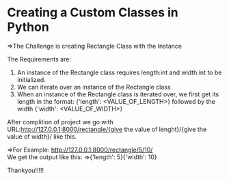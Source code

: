 # Creating a Custom Classes in Python


=>The Challenge is creating Rectangle Class with the Instance

The Requirements are:

1. An instance of the Rectangle class requires length:int and width:int to be initialized.
2. We can iterate over an instance of the Rectangle class 
3. When an instance of the Rectangle class is iterated over, we first get its length in the format: {'length': <VALUE_OF_LENGTH>} followed by the width {'width': <VALUE_OF_WIDTH>}

After complition of project we go with URL:http://127.0.0.1:8000/rectangle/{give the value of lenght}/{give the value of width}/ like this.



=>For Example: http://127.0.0.1:8000/rectangle/5/10/  
    We get the output like this: =>{'length': 5}{'width': 10}


Thankyou!!!!!




